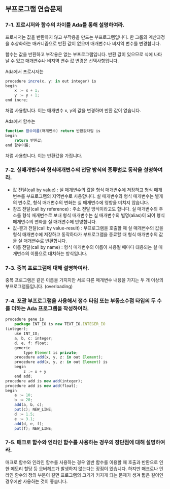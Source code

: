 ## 부프로그램 연습문제

### 7-1. 프로시저와 함수의 차이를 Ada를 통해 설명하여라.

프로시저는 값을 반환하지 않고 부작용을 만드는 부프로그램입니다. 한 그룹의 계산과정을 추상화하는 매커니즘으로 반환 값이 없으며 매개변수나 비지역 변수를  변경합니다.

함수는 값을 반환하고 부작용은 없는 부프로그램입니다. 반환 값이 있으므로 식에 나타날 수 있고 매개변수나 비지역 변수 값 변경은 선택사항입니다.

Ada에서 프로시저는

```jsx
procedure incre(x, y: in out integer) is 
begin
	x := x + 1;
	y := y + 1;
end incre;
```

처럼 사용합니다. 이는 매개변수 x, y의 값을 변경하며 반환 값이 없습니다.

Ada에서 함수는

```jsx
function 함수이름(매개변수) return 반환값타임 is
begin
	return 반환값;
end 함수이름;
```

처럼 사용합니다. 이는 반환값을 가집니다.

### 7-2. 실매개변수와 형식매개변수의 전달 방식의 종류별로 동작을 설명하여라.

- 값 전달(call by value) : 실 매개변수의 값을 형식 매개변수에 저장하고 형식 매개변수를 부프로그램의 지역변수로 사용합니다. 실 매개변수와 형식 매개변수는 별개의 변수로, 형식 매개변수의 변화는 실 매개변수에 영향을 미치지 않습니다.
- 참조 전달(call by reference) : 주소 전달 방식이라고도 합니다. 실 매개변수의 주소를 형식 매개변수로 보내 형식 매개변수는 실 매개변수의 별명(alias)이 되어 형식 매개변수의 변화를 실 매개변수에 반영합니다.
- 값-결과 전달(call by value-result) : 부프로그램을 호출할 때 실 매개변수의 값을 형식 매개변수에 저장하고 동작하다가 부프로그램을 종료할 때 형식 매개변수의 값을 실 매개변수로 반환합니다.
- 이름 전달(call by name) : 형식 매개변수의 이름이 사용될 때마다 대응되는 실 매개변수의 이름으로 대치하는 방식입니다.

### 7-3. 중복 프로그램에 대해 설명하여라.

중복 프로그램은 같은 이름을 가지지만 서로 다른 매개변수 내용을 가지는 두 개 이상의 부프로그램들입니다. (overloading)

### 7-4. 포괄 부프로그램을 사용해서 정수 타입 또는 부동소수점 타입의 두 수를 더하는 Ada 프로그램을 작성하여라.

```jsx
procedure gene is
	package INT_IO is new TEXT_IO.INTEGER_IO
(integer);
	use INT_IO;
	a, b, c: integer;
	d, e, f: float;
	generic
		type Element is private;
	procedure add(x, y, z: in out Element);
	procedure add(x, y, z: in out Element) is
	begin
		z := x + y
	end add;
procedure add is new add(integer);
procedure add is new add(float);
begin
	a := 10;
	b := 20;
	add(a, b, c);
	put(c); NEW_LINE;
	d := 1.5;
	e := 3.1;
	add(d, e, f);
	put(f); NEW_LINE;
```

### 7-5. 매크로 함수와 인라인 함수를 사용하는 경우의 장단점에 대해 설명하여라.

매크로 함수와 인라인 함수를 사용하는 경우 일반 함수를 이용할 때 호출과 반환으로 인한 메모리 할당 등 오버헤드가 발생하지 않는다는 장점이 있습니다. 하지만 매크로나 인라인 함수의 정의 부분이 길면 프로그램의 크기가 커지게 되는 문제가 생겨 짧은 길이인 경우에만 사용하는 것이 좋습니다.
